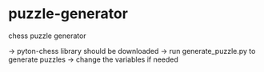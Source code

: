 # puzzle-generator
chess puzzle generator

-> pyton-chess library should be downloaded
-> run generate_puzzle.py to generate puzzles
-> change the variables if needed

